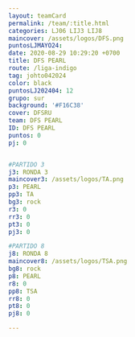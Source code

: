 ```yaml
---
layout: teamCard
permalink: /team/:title.html
categories: LJ06 LIJ3 LIJ8
maincover: /assets/logos/DFS.png
puntosLJMAYO24: 
date: 2020-08-29 10:29:20 +0700
title: DFS PEARL
route: /liga-indigo
tag: johto042024
color: black
puntosLJ202404: 12
grupo: sur
background: '#F16C38'
cover: DFSRU
team: DFS PEARL
ID: DFS PEARL
puntos: 0
pj: 0


#PARTIDO 3
j3: RONDA 3
maincover3: /assets/logos/TA.png
p3: PEARL
pp3: TA
bg3: rock
r3: 0
rr3: 0 
pt3: 0
pj3: 0

#PARTIDO 8
j8: RONDA 8
maincover8: /assets/logos/TSA.png
bg8: rock 
p8: PEARL
r8: 0
pp8: TSA
rr8: 0
pt8: 0
pj8: 0

---
```



